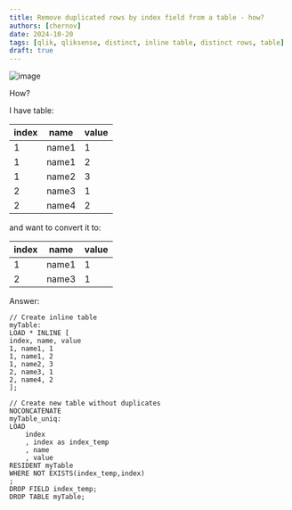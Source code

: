 ```yaml
---
title: Remove duplicated rows by index field from a table - how?
authors: [chernov]
date: 2024-10-20
tags: [qlik, qliksense, distinct, inline table, distinct rows, table]
draft: true
---
```


![image](/img/2024-10-20/pgljmafPye.png)

How?

<!-- truncate -->

I have table:

|index|name|value|
|---|---|---|
|1|name1|1|
|1|name1|2|
|1|name2|3|
|2|name3|1|
|2|name4|2|

and want to convert it to:

|index|name|value|
|---|---|---|
|1|name1|1|
|2|name3|1|

Answer:

``` qlik
// Create inline table
myTable:
LOAD * INLINE [
index, name, value
1, name1, 1
1, name1, 2
1, name2, 3
2, name3, 1
2, name4, 2
];

// Create new table without duplicates
NOCONCATENATE
myTable_uniq:
LOAD
    index
    , index as index_temp
    , name
    , value
RESIDENT myTable
WHERE NOT EXISTS(index_temp,index)
;
DROP FIELD index_temp;
DROP TABLE myTable;
```
